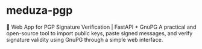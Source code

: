 # meduza-pgp
🔐 Web App for PGP Signature Verification | FastAPI + GnuPG A practical and open-source tool to import public keys, paste signed messages, and verify signature validity using GnuPG through a simple web interface.
